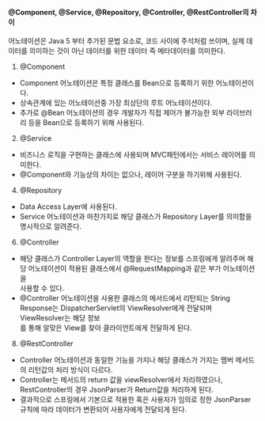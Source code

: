 #### @Component, @Service, @Repository, @Controller, @RestController의 차이
어노테이션은 Java 5 부터 추가된 문법 요소로, 코드 사이에 주석처럼 쓰이며, 실제 데이터를 의미하는 것이 아닌 데이터를 위한 데이터 즉 메타데이터를 의미한다.
1. @Component
- Component 어노테이션은 특정 클래스를 Bean으로 등록하기 위한 어노테이션이다.
- 상속관계에 있는 어노테이션중 가장 최상단의 루트 어노테이션이다.
- 추가로 @Bean 어노테이션의 경우 개발자가 직접 제어가 불가능한 외부 라이브러리 등을 Bean으로 등록하기 위해 사용된다.
2. @Service
- 비즈니스 로직을 구현하는 클래스에 사용되며 MVC패턴에서는 서비스 레이어를 의미한다.
- @Component와 기능상의 차이는 없으나, 레이어 구분을 하기위해 사용된다.
4. @Repository
- Data Access Layer에 사용된다.
- Service 어노테이션과 마찬가지로 해당 클래스가 Repository Layer를 의미함을 명시적으로 알려준다.
6. @Controller
- 해당 클래스가 Controller Layer의 역할을 한다는 정보를 스프링에게 알려주며 해당 어노테이션이 적용된 클래스에서 @RequestMapping과 같은 부가 어노테이션을  
사용할 수 있다.
- @Controller 어노테이션을 사용한 클래스의 메서드에서 리턴되는 String Response는 DispatcherServlet의 ViewResolver에게 전달되며 ViewResolver는 해당 정보  
를 통해 알맞은 View를 찾아 클라이언트에게 전달하게 된다.
8. @RestController
- Controller 어노테이션과 동일한 기능을 가지나 해당 클래스가 가지는 멤버 메서드의 리턴값의 처리 방식이 다르다.
- Controller는 메서드의 return 값을 viewResolver에서 처리하였으나, RestController의 경우 JsonParser가 Return값을 처리하게 된다.
- 결과적으로 스프링에서 기본으로 적용한 혹은 사용자가 임의로 정한 JsonParser 규칙에 따라 데이터가 변환되어 사용자에게 전달되게 된다.